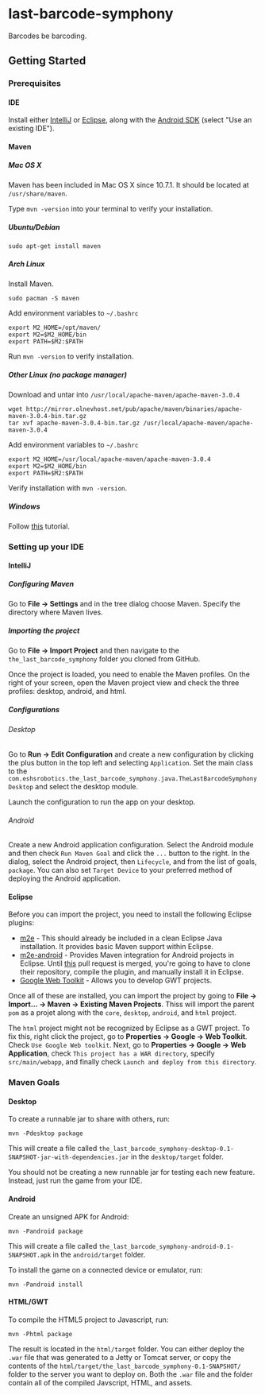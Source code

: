 last-barcode-symphony
=====================

Barcodes be barcoding.


Getting Started
---------------

### Prerequisites

#### IDE
Install either [IntelliJ](http://www.jetbrains.com/idea/) or [Eclipse](http://www.eclipse.org/), along with the
[Android SDK](http://developer.android.com/sdk/index.html) (select "Use an existing IDE").

#### Maven

##### Mac OS X
Maven has been included in Mac OS X since 10.7.1. It should be located at `/usr/share/maven`.

Type `mvn -version` into your terminal to verify your installation.

##### Ubuntu/Debian

    sudo apt-get install maven

##### Arch Linux
Install Maven.

    sudo pacman -S maven

Add environment variables to `~/.bashrc`

    export M2_HOME=/opt/maven/
    export M2=$M2_HOME/bin
    export PATH=$M2:$PATH

Run `mvn -version` to verify installation.

##### Other Linux (no package manager)

Download and untar into `/usr/local/apache-maven/apache-maven-3.0.4`

    wget http://mirror.olnevhost.net/pub/apache/maven/binaries/apache-maven-3.0.4-bin.tar.gz
    tar xvf apache-maven-3.0.4-bin.tar.gz /usr/local/apache-maven/apache-maven-3.0.4

Add environment variables to `~/.bashrc`

    export M2_HOME=/usr/local/apache-maven/apache-maven-3.0.4
    export M2=$M2_HOME/bin
    export PATH=$M2:$PATH

Verify installation with `mvn -version`.

##### Windows
Follow [this](http://www.mkyong.com/maven/how-to-install-maven-in-windows/) tutorial.

### Setting up your IDE

#### IntelliJ

##### Configuring Maven

Go to **File → Settings** and in the tree dialog choose Maven. Specify the directory where Maven lives.

##### Importing the project

Go to **File → Import Project** and then navigate to the `the_last_barcode_symphony` folder you cloned from GitHub.

Once the project is loaded, you need to enable the Maven profiles. On the right of your screen, open the Maven project
view and check the three profiles: desktop, android, and html.

##### Configurations

###### Desktop

Go to **Run → Edit Configuration** and create a new configuration by clicking the plus button in the top left and
selecting `Application`. Set the main class to the `com.eshsrobotics.the_last_barcode_symphony.java.TheLastBarcodeSymphonyDesktop` and select
the desktop module.

Launch the configuration to run the app on your desktop.

###### Android

Create a new Android application configuration. Select the Android module and then check `Run Maven Goal` and click the
`...` button to the right. In the dialog, select the Android project, then `Lifecycle`, and from the list of goals,
`package`. You can also set `Target Device` to your preferred method of deploying the Android application.

#### Eclipse

Before you can import the project, you need to install the following Eclipse plugins:

* [m2e](http://eclipse.org/m2e/) - This should already be included in a clean Eclipse Java installation. It provides
  basic Maven support within Eclipse.
* [m2e-android](http://rgladwell.github.com/m2e-android/) - Provides Maven integration for Android projects in Eclipse.
  Until [this](https://github.com/rgladwell/m2e-android/pull/124) pull request is merged, you're going to have to clone
  their repository, compile the plugin, and manually install it in Eclipse.
* [Google Web Toolkit](https://developers.google.com/web-toolkit/) - Allows you to develop GWT projects.

Once all of these are installed, you can import the project by going to **File → Import... → Maven → Existing Maven
Projects**. Thiss will import the parent `pom` as a projet along with the `core`, `desktop`, `android`, and `html`
project.

The `html` project might not be recognized by Eclipse as a GWT project. To fix this, right click the project, go to
**Properties → Google → Web Toolkit**. Check `Use Google Web toolkit`. Next, go to **Properties → Google → Web
Application**, check `This project has a WAR directory`, specify `src/main/webapp`, and finally check `Launch and deploy
from this directory`.

### Maven Goals

#### Desktop

To create a runnable jar to share with others, run:

    mvn -Pdesktop package

This will create a file called `the_last_barcode_symphony-desktop-0.1-SNAPSHOT-jar-with-dependencies.jar` in the `desktop/target`
folder.

You should not be creating a new runnable jar for testing each new feature. Instead, just run the game from your IDE.

#### Android

Create an unsigned APK for Android:

    mvn -Pandroid package

This will create a file called `the_last_barcode_symphony-android-0.1-SNAPSHOT.apk` in the `android/target` folder.

To install the game on a connected device or emulator, run:

    mvn -Pandroid install

#### HTML/GWT

To compile the HTML5 project to Javascript, run:

    mvn -Phtml package

The result is located in the `html/target` folder. You can either deploy the `.war` file that was generated to a Jetty
or Tomcat server, or copy the contents of the `html/target/the_last_barcode_symphony-0.1-SNAPSHOT/` folder to the server you want to
deploy on. Both the `.war` file and the folder contain all of the compiled Javscript, HTML, and assets.

